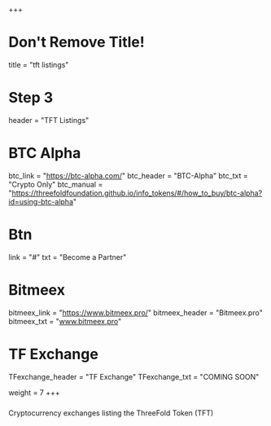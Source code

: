 +++
# Don't Remove Title!
title = "tft listings"

# Step 3
header = "TFT Listings"

# BTC Alpha
btc_link = "https://btc-alpha.com/"
btc_header = "BTC-Alpha"
btc_txt = "Crypto Only"
btc_manual = "https://threefoldfoundation.github.io/info_tokens/#/how_to_buy/btc-alpha?id=using-btc-alpha"

# Btn
link = "#"
txt = "Become a Partner"

# Bitmeex
bitmeex_link = "https://www.bitmeex.pro/"
bitmeex_header = "Bitmeex.pro"
bitmeex_txt = "www.bitmeex.pro"

# TF Exchange
TFexchange_header = "TF Exchange"
TFexchange_txt = "COMING SOON"

weight = 7
+++

### 

Cryptocurrency exchanges listing the ThreeFold Token (TFT)
